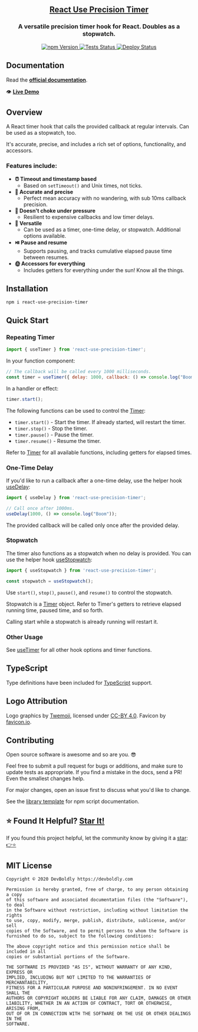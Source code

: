 <h2 align="center">
  <a href="https://github.com/devboldly/react-use-precision-timer">React Use Precision Timer</a>
</h2>
<h3 align="center">
  A versatile precision timer hook for React. Doubles as a stopwatch.
</h3>
<p align="center">
  <a href="https://badge.fury.io/js/react-use-precision-timer">
    <img src="https://badge.fury.io/js/react-use-precision-timer.svg" alt="npm Version"/>
  </a>
  <a href="https://github.com/devboldly/react-use-precision-timer/actions?query=workflow%3ATests">
    <img src="https://github.com/devboldly/react-use-precision-timer/workflows/Tests/badge.svg" alt="Tests Status"/>
  </a>
  <a href="https://github.com/devboldly/react-use-precision-timer/actions?query=workflow%3ADeploy">
    <img src="https://github.com/devboldly/react-use-precision-timer/workflows/Deploy/badge.svg" alt="Deploy Status"/>
  </a>
</p>

## Documentation

Read the **[official documentation](https://devboldly.github.io/react-use-precision-timer/)**.

👁️ **[Live Demo](https://devboldly.github.io/react-use-precision-timer/demo)**

## Overview

A React timer hook that calls the provided callback at regular intervals. Can be used as a stopwatch, too.

It's accurate, precise, and includes a rich set of options, functionality, and accessors.

### Features include:

- **⏰ Timeout and timestamp based**
  - Based on `setTimeout()` and Unix times, not ticks.
- **🎯 Accurate and precise**
  - Perfect mean accuracy with no wandering, with sub 10ms callback precision.
- **💪 Doesn't choke under pressure**
  - Resilient to expensive callbacks and low timer delays.
- **🧰 Versatile**
  - Can be used as a timer, one-time delay, or stopwatch. Additional options available.
- **⏯️ Pause and resume**
  - Supports pausing, and tracks cumulative elapsed pause time between resumes.
- **🌞 Accessors for everything**
  - Includes getters for everything under the sun! Know all the things.

## Installation

```
npm i react-use-precision-timer
```

## Quick Start

### Repeating Timer

```jsx
import { useTimer } from 'react-use-precision-timer';
```

In your function component: 

```jsx
// The callback will be called every 1000 milliseconds.
const timer = useTimer({ delay: 1000, callback: () => console.log("Boom") });
```

In a handler or effect: 

```jsx
timer.start();
```

The following functions can be used to control the [Timer](https://devboldly.github.io/react-use-precision-timer/useTimer#timer):

- `timer.start()` - Start the timer. If already started, will restart the timer.
- `timer.stop()` - Stop the timer.
- `timer.pause()` - Pause the timer.
- `timer.resume()` - Resume the timer.

Refer to [Timer](https://devboldly.github.io/react-use-precision-timer/useTimer#timer) for all available functions, including getters for elapsed times.

### One-Time Delay

If you'd like to run a callback after a one-time delay, use the helper hook [useDelay](https://devboldly.github.io/react-use-precision-timer/useDelay):

```jsx
import { useDelay } from 'react-use-precision-timer';
```

```jsx
// Call once after 1000ms.
useDelay(1000, () => console.log("Boom"));
```

The provided callback will be called only once after the provided delay.

### Stopwatch

The timer also functions as a stopwatch when no delay is provided. You can use the helper hook [useStopwatch](https://devboldly.github.io/react-use-precision-timer/useStopwatch):

```jsx
import { useStopwatch } from 'react-use-precision-timer';
```

```jsx
const stopwatch = useStopwatch();
```

Use `start()`, `stop()`, `pause()`, and `resume()` to control the stopwatch.

Stopwatch is a [Timer](https://devboldly.github.io/react-use-precision-timer/useTimer#timer) object. Refer to Timer's getters to retrieve elapsed running time, paused time, and so forth.

Calling start while a stopwatch is already running will restart it.

### Other Usage

See [useTimer](https://devboldly.github.io/react-use-precision-timer/useTimer) for all other hook options and timer functions.

## TypeScript

Type definitions have been included for [TypeScript](https://www.typescriptlang.org/) support.

## Logo Attribution

Logo graphics by [Twemoji](https://github.com/twitter/twemoji), licensed under [CC-BY 4.0](https://creativecommons.org/licenses/by/4.0/). Favicon by [favicon.io](https://favicon.io/emoji-favicons/).

## Contributing

Open source software is awesome and so are you. 😎

Feel free to submit a pull request for bugs or additions, and make sure to update tests as appropriate. If you find a mistake in the docs, send a PR! Even the smallest changes help.

For major changes, open an issue first to discuss what you'd like to change.

See the [library template](https://tinyurl.com/ya3k258d) for npm script documentation.

## ⭐ Found It Helpful? [Star It!](https://github.com/devboldly/react-use-precision-timer/stargazers)

If you found this project helpful, let the community know by giving it a [star](https://github.com/devboldly/react-use-precision-timer/stargazers): [👉⭐](https://github.com/devboldly/react-use-precision-timer/stargazers)

## MIT License

```
Copyright © 2020 DevBoldly https://devboldly.com

Permission is hereby granted, free of charge, to any person obtaining a copy
of this software and associated documentation files (the "Software"), to deal
in the Software without restriction, including without limitation the rights
to use, copy, modify, merge, publish, distribute, sublicense, and/or sell
copies of the Software, and to permit persons to whom the Software is
furnished to do so, subject to the following conditions:

The above copyright notice and this permission notice shall be included in all
copies or substantial portions of the Software.

THE SOFTWARE IS PROVIDED "AS IS", WITHOUT WARRANTY OF ANY KIND, EXPRESS OR
IMPLIED, INCLUDING BUT NOT LIMITED TO THE WARRANTIES OF MERCHANTABILITY,
FITNESS FOR A PARTICULAR PURPOSE AND NONINFRINGEMENT. IN NO EVENT SHALL THE
AUTHORS OR COPYRIGHT HOLDERS BE LIABLE FOR ANY CLAIM, DAMAGES OR OTHER
LIABILITY, WHETHER IN AN ACTION OF CONTRACT, TORT OR OTHERWISE, ARISING FROM,
OUT OF OR IN CONNECTION WITH THE SOFTWARE OR THE USE OR OTHER DEALINGS IN THE
SOFTWARE.
```